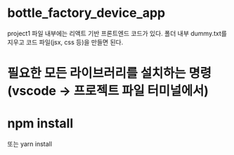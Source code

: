 # bottle_factory_device_app

project1 파일 내부에는 리액트 기반 프론트엔드 코드가 있다.
폴더 내부 dummy.txt를 지우고 코드 파일(jsx, css 등)을 만들면 된다.

# 필요한 모든 라이브러리를 설치하는 명령 (vscode -> 프로젝트 파일 터미널에서)
# npm install
또는 yarn install
